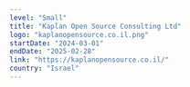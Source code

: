 ```yaml
---
level: "Small"
title: "Kaplan Open Source Consulting Ltd"
logo: "kaplanopensource.co.il.png"
startDate: "2024-03-01"
endDate: "2025-02-28"
link: "https://kaplanopensource.co.il/"
country: "Israel"
---
```

